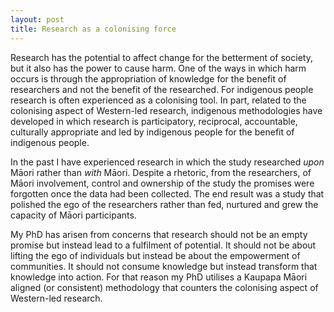 ```yaml
---
layout: post
title: Research as a colonising force
---
```

Research has the potential to affect change for the betterment of society, but it also has the power to cause harm. One of the ways in which harm occurs is through the appropriation of knowledge for the benefit of researchers and not the benefit of the researched. For indigenous people research is often experienced as a colonising tool. In part, related to the colonising aspect of Western-led research, indigenous methodologies have developed in which research is participatory, reciprocal, accountable, culturally appropriate and led by indigenous people for the benefit of indigenous people.  

In the past I have experienced research in which the study researched *upon* Māori rather than *with* Māori. Despite a rhetoric, from the researchers, of Māori involvement, control and ownership of the study the promises were forgotten once the data had been collected. The end result was a study that polished the ego of the researchers rather than fed, nurtured and grew the capacity of Māori participants. 

My PhD has arisen from concerns that research should not be an empty promise but instead lead to a fulfilment of potential. It should not be about lifting the ego of individuals but instead be about the empowerment of communities. It should not consume knowledge but instead transform that knowledge into action. For that reason my PhD utilises a Kaupapa Māori aligned (or consistent) methodology that counters the colonising aspect of Western-led research.